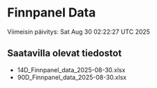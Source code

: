# Finnpanel Data

Viimeisin päivitys: Sat Aug 30 02:22:27 UTC 2025

## Saatavilla olevat tiedostot
- 14D_Finnpanel_data_2025-08-30.xlsx
- 90D_Finnpanel_data_2025-08-30.xlsx
